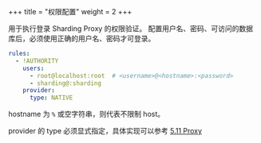 +++
title = "权限配置"
weight = 2
+++

用于执行登录 Sharding Proxy 的权限验证。
配置用户名、密码、可访问的数据库后，必须使用正确的用户名、密码才可登录。

```yaml
rules:
  - !AUTHORITY
    users:
      - root@localhost:root  # <username>@<hostname>:<password>
      - sharding@:sharding
    provider:
      type: NATIVE
```

hostname 为 `%` 或空字符串，则代表不限制 host。

provider 的 type 必须显式指定，具体实现可以参考 [5.11 Proxy](/document/current/cn/dev-manual/proxy)
